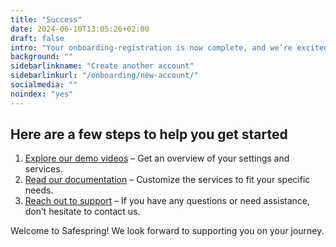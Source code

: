 ```yaml
---
title: "Success"
date: 2024-06-10T13:05:26+02:00
draft: false
intro: "Your onboarding-registration is now complete, and we’re excited to have you with us. You’re all set to start taking advantage of everything we offer."
background: ""
sidebarlinkname: "Create another account"
sidebarlinkurl: "/onboarding/new-account/"
socialmedia: ""
noindex: "yes"
---
```


## Here are a few steps to help you get started

1.	[Explore our demo videos](/demo/) – Get an overview of your settings and services.
2.	[Read our documentation](https://docs.safespring.com/) – Customize the services to fit your specific needs.
3.	[Reach out to support](mailto:support@safespring.com) – If you have any questions or need assistance, don’t hesitate to contact us.

Welcome to Safespring! We look forward to supporting you on your journey.